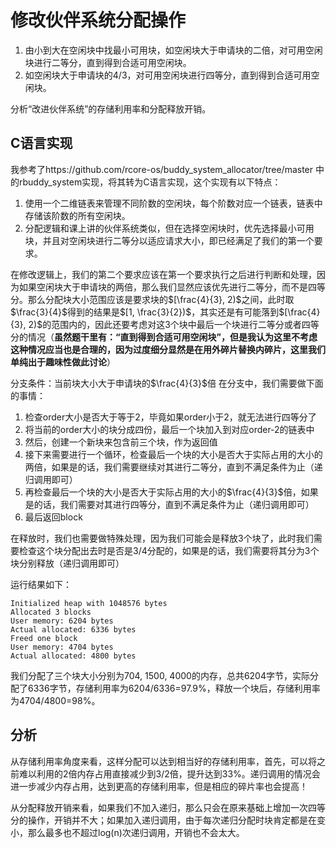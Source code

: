 # 修改伙伴系统分配操作
1. 由小到大在空闲块中找最小可用块，如空闲块大于申请块的二倍，对可用空闲块进行二等分，直到得到合适可用空闲块。
2. 如空闲块大于申请块的4/3，对可用空闲块进行四等分，直到得到合适可用空闲块。

分析“改进伙伴系统”的存储利用率和分配释放开销。


## C语言实现
我参考了https://github.com/rcore-os/buddy_system_allocator/tree/master
中的rbuddy_system实现，将其转为C语言实现，这个实现有以下特点：
1. 使用一个二维链表来管理不同阶数的空闲块，每个阶数对应一个链表，链表中存储该阶数的所有空闲块。
2. 分配逻辑和课上讲的伙伴系统类似，但在选择空闲块时，优先选择最小可用块，并且对空闲块进行二等分以适应请求大小，即已经满足了我们的第一个要求。

在修改逻辑上，我们的第二个要求应该在第一个要求执行之后进行判断和处理，因为如果空闲块大于申请块的两倍，那么我们显然应该优先进行二等分，而不是四等分。那么分配块大小范围应该是要求块的$[\frac{4}{3}, 2)$之间，此时取$\frac{3}{4}$得到的结果是$[1, \frac{3}{2})$，其实还是有可能落到$[\frac{4}{3}, 2)$的范围内的，因此还要考虑对这3个块中最后一个块进行二等分或者四等分的情况（**虽然题干里有：“直到得到合适可用空闲块”，但是我认为这里不考虑这种情况应当也是合理的，因为过度细分显然是在用外碎片替换内碎片，这里我们单纯出于趣味性做此讨论**）

分支条件：当前块大小大于申请块的$\frac{4}{3}$倍
在分支中，我们需要做下面的事情：
1. 检查order大小是否大于等于2，毕竟如果order小于2，就无法进行四等分了
2. 将当前的order大小的块分成四份，最后一个块加入到对应order-2的链表中
3. 然后，创建一个新块来包含前三个块，作为返回值
4. 接下来需要进行一个循环，检查最后一个块的大小是否大于实际占用的大小的两倍，如果是的话，我们需要继续对其进行二等分，直到不满足条件为止（递归调用即可）
5. 再检查最后一个块的大小是否大于实际占用的大小的$\frac{4}{3}$倍，如果是的话，我们需要对其进行四等分，直到不满足条件为止（递归调用即可）
6. 最后返回block

在释放时，我们也需要做特殊处理，因为我们可能会是释放3个块了，此时我们需要检查这个块分配出去时是否是3/4分配的，如果是的话，我们需要将其分为3个块分别释放（递归调用即可）

运行结果如下：
```
Initialized heap with 1048576 bytes
Allocated 3 blocks
User memory: 6204 bytes
Actual allocated: 6336 bytes
Freed one block
User memory: 4704 bytes
Actual allocated: 4800 bytes
```
我们分配了三个块大小分别为704, 1500, 4000的内存，总共6204字节，实际分配了6336字节，存储利用率为6204/6336=97.9%，释放一个块后，存储利用率为4704/4800=98%。

## 分析
从存储利用率角度来看，这样分配可以达到相当好的存储利用率，首先，可以将之前难以利用的2倍内存占用直接减少到3/2倍，提升达到33%。递归调用的情况会进一步减少内存占用，达到更高的存储利用率，但是相应的碎片率也会提高！

从分配释放开销来看，如果我们不加入递归，那么只会在原来基础上增加一次四等分的操作，开销并不大；如果加入递归调用，由于每次递归分配时块肯定都是在变小，那么最多也不超过log(n)次递归调用，开销也不会太大。